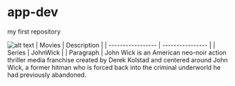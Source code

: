 # app-dev
my first repository


![alt text](https://upload.wikimedia.org/wikipedia/en/9/9f/John_Wick_Keanu.jpeg)
| Movies | Description |
| ----------------- | ---------------- |
| Series | JohnWick |
| Paragraph | John Wick is an American neo-noir action thriller media franchise created by Derek Kolstad and centered around John Wick, a former hitman who is forced back into the criminal underworld he had previously abandoned. 
